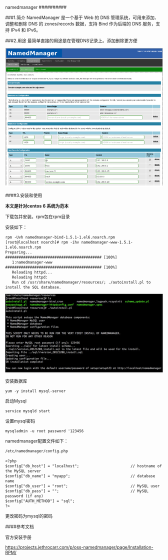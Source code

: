 namedmanager
##########


###1.简介
NamedManager 是一个基于 Web 的 DNS 管理系统，可用来添加、调整和删除 DNS 的 zones/records 数据，支持 Bind 作为后端的 DNS 服务，支持 IPv4 和 IPv6。

###2.用途
最简单直接的用途是在管理DNS记录上。添加删除更方便

![Alt text](img/first.png "前台管理截图")

####3.安装和使用

**本文是针对centos 6 系统为范本**

下载包并安装。rpm包在rpm目录

安装如下：

	rpm -Uvh namedmanager-bind-1.5.1-1.el6.noarch.rpm
	[root@localhost noarch]# rpm -ihv namedmanager-www-1.5.1-1.el6.noarch.rpm 
	Preparing...                ########################################### [100%]
	   1:namedmanager-www       ########################################### [100%]
	   Reloading httpd...
	   Reloading httpd: 
	   Run cd /usr/share/namedmanager/resources/; ./autoinstall.pl to install the SQL database.

![Alt text](img/importsql.png "导入sql语名")
    
安装数据库

	yum -y install mysql-server

启动Mysql

	service mysqld start

设置mysql密码

	mysqladmin -u root password '123456

namedmanager配置文件如下：

	/etc/namedmanager/config.php

	<?php
	$config["db_host"] = "localhost";                       // hostname of the MySQL server
	$config["db_name"] = "myapp";                           // database name
	$config["db_user"] = "root";                            // MySQL user
	$config["db_pass"] = "";                                // MySQL password (if any)
	$config["AUTH_METHOD"] = "sql";
	?>

更改密码为mysql的密码	

####参考文档

官方安装手册

<https://projects.jethrocarr.com/p/oss-namedmanager/page/Installation-RPM/>
